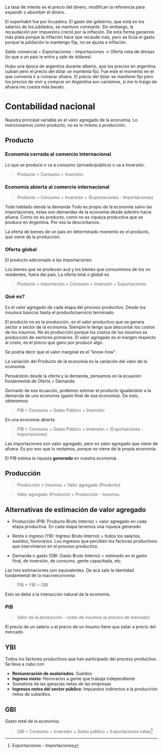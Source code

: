 

La tasa de interés es el precio del dinero, modifican la referencia para expandir o absorber el dinero.

El superhabit fue por licuadora. El gasto del gobierno, que está en los salarios de los jubilados, se mantuvo constante. Sin embargo, la recaudación por impuestos creció por la inflación. De esta forma ganamos más plata porque la inflación hace que recaude más, pero se licúa el gasto porque la jubilación la mantengo fija, no se ajusta a inflación.

Saldo comercial = Exportaciones - Importaciones -> Oferta neta de divisas (lo que a un país le entra y sale de dólares)

Hubo una época de argentina durante alberto, que los precios en argentina subían pero el precio del dólar se mantenía fijo. Fue este el momento en el que convenía ir a comprar afuera. El precio del dólar se mantiene fijo pero los precios de vivir y comprar en Argentina son carísimos, si me lo traigo de afuera me cuesta más barato.

# Contabilidad nacional

Nuestra principal variable es el valor agregado de la economía. Lo mencionamos como producto, no es lo mismo a producción.

## Producto
### Economía cerrada al comercio internacional
Lo que se produce o va a consumo (privado/público) o va a inversión.

> Producto = Consumo + Inversión

### Economía abierta al comercio internacional

> Producto = Consumo + Inversión + (Exportaciones - Importaciones)

Todo hablado desde la demanda
Todo es propio de la economía salvo las importaciones, estas son demandas de la economía desde adentro hacia afuera. Como no es producto, como no es riqueza productiva que se produce en Argentina. Por eso la descontamos.

La oferta de bienes de un país en determinado momento es el producto, que viene de la producción.

### Oferta global

El producto adicionado a las importaciones.

Los bienes que se producen acá y los bienes que consumimos de los no residentes, fuera del país.
La oferta total o global es

>Producto + Importación = Consumo + Inversión + Exportaciones 

### Qué es?

Es el valor agregado de cada etapa del proceso productivo. Desde los insumos básicos hasta el producto/servicio terminado.

El producto no es la producción, es el valor productivo que se genera sector a sector de la economía. Siempre le tengo que descontar los costos de los insumos.
No es producción porque los costos de los insumos es producción de sectores primarios.
El valor agregado es el margen respecto al costo, es el precio que gano por producir algo.

Se podría decir que el valor marginal es el "know-how".

La variación del Producto de la economía es la variación del valor de la economía.

Pensándolo desde la oferta y la demanda, pensamos en la ecuación fundamental de Oferta = Demanda

Derivado de esa ecuación, podemos estimar el producto igualándolo a la demanda de una economía (gasto final de esa economía). De esto, obtenemos:

> PIB = Consumo + Gasto Público + Inversión

En una economía abierta

> PIB = Consumo + Gasto Público + Inversión + (Exportaciones - Importaciones)

Las importaciones son valor agregado, pero es valor agregado que viene de afuera. Es por eso que lo restamos, porque no viene de la propia economía.

El PIB estima la riqueza ***generada*** en nuestra economía.

## Producción

> Producción = Insumos + Valor agregado (Producto)

> Valor agregado (Producto) = Producción - Insumos


## Alternativas de estimación de valor agregado

- Producción (PIB: Producto Bruto Interno) = valor agregado en cada etapa productiva. En cada etapa tenemos una riqueza generado
  
- Renta o ingreso (YBI: Ingreso Bruto Interno) = todos los salarios, sueldos, honorarios. Los ingresos que perciben los factores productivos que intervinieron en el proceso productivo.
  
- Demanda o gasto (GBI: Gasto Bruto Interno) = estimado en el gasto final, de inversión, de consumo, gente capacitada, etc.

Las tres estimaciones son equivalentes. De acá sale la identidad fundamental de la macroeconomía:

> PIB = YBI = GBI

Esto se debe a la interacción natural de la economía.

### PIB

> Valor de la producción - costo de insumos (a precios de mercado)

El precio de un salario o el precio de un insumo tiene que estar a precio del mercado.

## YBI

Todos los factores productivos que han participado del proceso productivo.
Se lleva a cabo con
- **Remuneración de asalariados**: Sueldos
- **Ingreso mixto**: Honorarios a gente que trabaja independiente
- Sumatoria de las ganacias netas de las empresas
- **Ingresos netos del sector público**: Impuestos indirectos a la producción netos de subsidios.

## GBI

Gasto total de la economía:
 > GBI = Consumo + Inversión + Gasto público + Exportaciones netas[^1]

[^1]: Exportaciones - Importaciones

